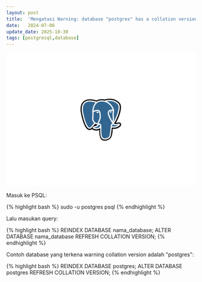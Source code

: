 ```yaml
---
layout: post
title:  'Mengatasi Warning: database "postgres" has a collation version mismatch pada Postgresql'
date:   2024-07-06
update_date: 2025-10-30
tags: [postgresql,database]
---
```


<img src="/assets/images/postgresql.png" alt="thumbnail" />

Masuk ke PSQL:

{% highlight bash %}
sudo -u postgres psql
{% endhighlight %}

Lalu masukan query:

{% highlight bash %}
REINDEX DATABASE nama_database;
ALTER DATABASE nama_database REFRESH COLLATION VERSION;
{% endhighlight %}

Contoh database yang terkena warning collation version adalah "postgres":

{% highlight bash %}
REINDEX DATABASE postgres;
ALTER DATABASE postgres REFRESH COLLATION VERSION;
{% endhighlight %}